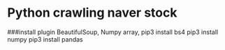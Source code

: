 # Python crawling naver stock 

###install plugin BeautifulSoup, Numpy array, 
pip3 install bs4 
pip3 install numpy
pip3 install pandas



